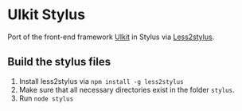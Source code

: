 # UIkit Stylus

Port of the front-end framework [UIkit](https://github.com/uikit/uikit) in Stylus via [Less2stylus](https://github.com/andreypopp/less2stylus).

## Build the stylus files

1. Install less2stylus via `npm install -g less2stylus`
2. Make sure that all necessary directories exist in the folder `stylus`.
3. Run `node stylus`